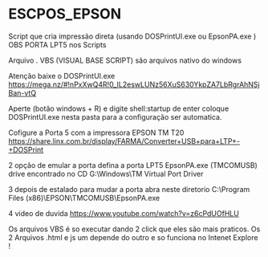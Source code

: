 # ESCPOS_EPSON
Script que cria impressão direta (usando DOSPrintUI.exe ou EpsonPA.exe ) OBS PORTA LPT5 nos Scripts

Arquivo . VBS (VISUAL BASE SCRIPT) são arquivos nativo do windows 

Atenção baixe o DOSPrintUI.exe https://mega.nz/#!nPxXwQ4R!0_IL2eswLUNz56XuS630YkpZA7LbRgrAhNSjBan-vtQ

Aperte (botão windows + R) e digite shell:startup de enter
coloque DOSPrintUI.exe nesta pasta para a configuração ser automatica.


Cofigure a Porta 5 com a impressora EPSON TM T20
https://share.linx.com.br/display/FARMA/Converter+USB+para+LTP+-+DOSPrint

2 opção de emular a porta defina a porta LPT5
EpsonPA.exe (TMCOMUSB) drive encontrado no CD G:\Windows\TM Virtual Port Driver

3 depois de estalado para mudar a porta abra neste diretorio C:\Program Files (x86)\EPSON\TMCOMUSB\EpsonPA.exe 

4 video de duvida https://www.youtube.com/watch?v=z6cPdUOfHLU

Os arquivos VBS é so executar dando 2 click que eles são mais praticos.
Os 2 Arquivos .html e js um depende do outro e so funciona no Intenet Explore !
